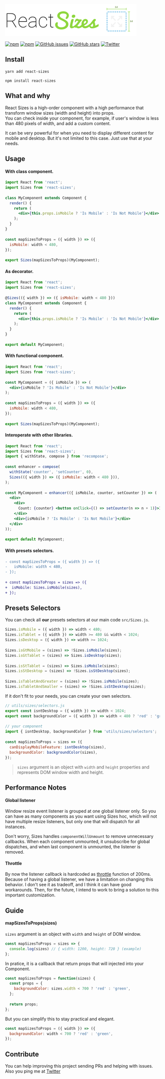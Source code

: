 ![react-sizes](./logo.png)

[![npm](https://img.shields.io/npm/v/react-sizes.svg?style=flat-square)](https://img.shields.io/npm/v/react-sizes.svg)
[![npm](https://img.shields.io/npm/dt/react-sizes.svg?style=flat-square)](https://img.shields.io/npm/v/react-sizes.svg)
[![GitHub issues](https://img.shields.io/github/issues/renatorib/react-sizes.svg?style=flat-square)](https://github.com/renatorib/react-sizes/issues)
[![GitHub stars](https://img.shields.io/github/stars/renatorib/react-sizes.svg?style=flat-square)](https://github.com/renatorib/react-sizes/stargazers)
[![Twitter](https://img.shields.io/twitter/url/https/github.com/renatorib/react-sizes.svg?style=social&style=flat-square)](https://twitter.com/intent/tweet?url=https://github.com/renatorib/react-sizes)

## Install
```
yarn add react-sizes
```
```
npm install react-sizes
```

## What and why
React Sizes is a high-order component with a high performance that transform window sizes (width and height) into props.  
You can check inside your component, for example, if user's window is less than 480 pixels of width, and add a custom
content.

It can be very powerful for when you need to display different content for mobile and desktop.
But it's not limited to this case. Just use that at your needs.  

## Usage

#### With class component.
```jsx
import React from 'react';
import Sizes from 'react-sizes';

class MyComponent extends Component {
  render() {
    return (
      <div>{this.props.isMobile ? 'Is Mobile' : 'Is Not Mobile'}</div>
    );
  }
}

const mapSizesToProps = ({ width }) => ({
  isMobile: width < 480,
});

export Sizes(mapSizesToProps)(MyComponent);
```

#### As decorator.
```jsx
import React from 'react';
import Sizes from 'react-sizes';

@Sizes(({ width }) => ({ isMobile: width < 480 }))
class MyComponent extends Component {
  render() {
    return (
      <div>{this.props.isMobile ? 'Is Mobile' : 'Is Not Mobile'}</div>
    );
  }
}

export default MyComponent;
```

#### With functional component.
```jsx
import React from 'react';
import Sizes from 'react-sizes';

const MyComponent = ({ isMobile }) => (
  <div>{isMobile ? 'Is Mobile' : 'Is Not Mobile'}</div>
);

const mapSizesToProps = ({ width }) => ({
  isMobile: width < 480,
});

export Sizes(mapSizesToProps)(MyComponent);
```

#### Interoperate with other libraries.
```jsx
import React from 'react';
import Sizes from 'react-sizes';
import { withState, compose } from 'recompose';

const enhancer = compose(
  withState('counter', 'setCounter', 0),
  Sizes(({ width }) => ({ isMobile: width < 480 })),
);

const MyComponent = enhancer(({ isMobile, counter, setCounter }) => (
  <div>
    <div>
      Count: {counter} <button onClick={() => setCounter(n => n + 1)}>Increment</button>
    </div>
    <div>{isMobile ? 'Is Mobile' : 'Is Not Mobile'}</div>
  </div>
));

export default MyComponent;
```

#### With presets selectors.
```diff
- const mapSizesToProps = ({ width }) => ({
-   isMobile: width < 480,
- });

+ const mapSizesToProps = sizes => ({
+  isMobile: Sizes.isMobile(sizes),
+ });
```

## Presets Selectors

You can check all **our** presets selectors at our main code `src/Sizes.js`.
```js
Sizes.isMobile = ({ width }) => width < 480;
Sizes.isTablet = ({ width }) => width >= 480 && width < 1024;
Sizes.isDesktop = ({ width }) => width >= 1024;

Sizes.isGtMobile = (sizes) => !Sizes.isMobile(sizes);
Sizes.isGtTablet = (sizes) => Sizes.isDesktop(sizes);

Sizes.isStTablet = (sizes) => Sizes.isMobile(sizes);
Sizes.isStDesktop = (sizes) => !Sizes.isStDesktop(sizes);

Sizes.isTabletAndGreater = (sizes) => !Sizes.isMobile(sizes);
Sizes.isTabletAndSmaller = (sizes) => !Sizes.isStDesktop(sizes);
```

If it don't fit to your needs, you can create your own selectors.
```jsx
// utils/sizes/selectors.js
export const isntDesktop = ({ width }) => width < 1024;
export const backgroundColor = ({ width }) => width < 480 ? 'red' : 'green;

// your component
import { isntDesktop, backgroundColor } from 'utils/sizes/selectors';

const mapSizesToProps = sizes => ({
  canDisplayMobileFeature: isntDesktop(sizes),
  backgroundColor: backgroundColor(sizes),
});
```
> `sizes` argument is an object with `width` and `height` properties and represents DOM window width and height.

## Performance Notes

#### Global listener
Window resize event listener is grouped at one global listener only.
So you can have as many components as you want using Sizes hoc, which will not have multiple resize listeners,
but only one that will dispatch for all instances.  

Don't worry, Sizes handles `componentWillUnmount` to remove unnecessary callbacks.
When each component unmounted, it unsubscribe for global dispatches, and when last component is unmounted,
the listener is removed.

#### Throttle
By now the listener callback is hardcoded as [throttle](https://css-tricks.com/debouncing-throttling-explained-examples/)
function of 200ms. Because of having a global listener, we have a limitation on changing this behavior.
I don't see it as tradeoff, and I think it can have good workarounds.
Then, for the future, I intend to work to bring a solution to this important customization.

## Guide

#### mapSizesToProps(sizes)
`sizes` argument is an object with `width` and `height` of DOM window.

```js
const mapSizesToProps = sizes => {
  console.log(sizes) // { width: 1200, height: 720 } (example)
};
```

In pratice, it is a callback that return props that will injected into your Component.  
```js
const mapSizesToProps = function(sizes) {
  const props = {
    backgroundColor: sizes.width < 700 ? 'red' : 'green',
  };

  return props;
};
```

But you can simplify this to stay practical and elegant.
```js
const mapSizesToProps = ({ width }) => ({
  backgroundColor: width < 700 ? 'red' : 'green',
});
```

## Contribute

You can help improving this project sending PRs and helping with issues.  
Also you ping me at [Twitter](http://twitter.com/renatorib_)

